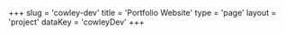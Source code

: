 +++
slug = 'cowley-dev'
title = 'Portfolio Website'
type = 'page'
layout = 'project'
dataKey = 'cowleyDev'
+++
